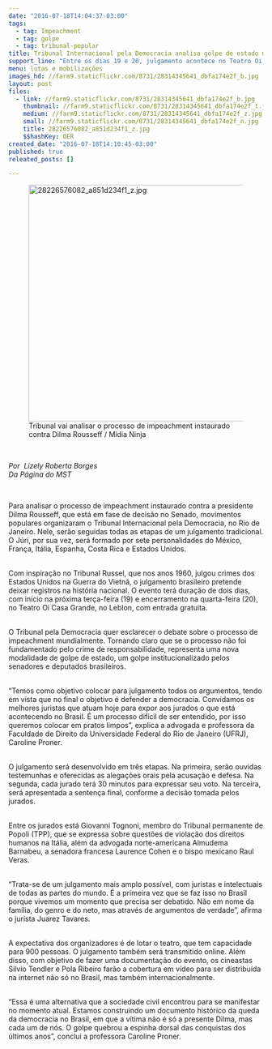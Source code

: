 ```yaml
---
date: "2016-07-18T14:04:37-03:00"
tags:
  - tag: Impeachment
  - tag: golpe
  - tag: tribunal-popular
title: Tribunal Internacional pela Democracia analisa golpe de estado no Brasil
support_line: "Entre os dias 19 e 20, julgamento acontece no Teatro Oi Casa Grande, no Rio de Janeiro. "
menu: lutas e mobilizações
images_hd: //farm9.staticflickr.com/8731/28314345641_dbfa174e2f_b.jpg
layout: post
files:
  - link: //farm9.staticflickr.com/8731/28314345641_dbfa174e2f_b.jpg
    thumbnail: //farm9.staticflickr.com/8731/28314345641_dbfa174e2f_t.jpg
    medium: //farm9.staticflickr.com/8731/28314345641_dbfa174e2f_z.jpg
    small: //farm9.staticflickr.com/8731/28314345641_dbfa174e2f_n.jpg
    title: 28226576082_a851d234f1_z.jpg
    $$hashKey: 0ER
created_date: "2016-07-18T14:10:45-03:00"
published: true
releated_posts: []

---
```

<figure class="image"><img alt="28226576082_a851d234f1_z.jpg" height="467" src="//farm9.staticflickr.com/8731/28314345641_dbfa174e2f_b.jpg" width="700" />
<figcaption>Tribunal vai analisar o processo de impeachment instaurado contra Dilma Rousseff / M&iacute;dia Ninja</figcaption>
</figure>

<p>&nbsp;</p>

<p><em>Por &nbsp;Lizely Roberta Borges<br />
Da P&aacute;gina do MST</em></p>

<p>&nbsp;</p>

<p>Para analisar o processo de impeachment instaurado contra a presidente Dilma Rousseff, que est&aacute; em fase de decis&atilde;o no Senado, movimentos populares organizaram o Tribunal Internacional pela Democracia, no Rio de Janeiro. Nele, ser&atilde;o seguidas todas as etapas de um julgamento tradicional. O J&uacute;ri, por sua vez, ser&aacute; formado por sete personalidades do M&eacute;xico, Fran&ccedil;a, It&aacute;lia, Espanha, Costa Rica e Estados Unidos.</p>

<p><br />
Com inspira&ccedil;&atilde;o no Tribunal Russel, que nos anos 1960, julgou crimes dos Estados Unidos na Guerra do Vietn&atilde;, o julgamento brasileiro pretende deixar registros na hist&oacute;ria nacional. O evento ter&aacute; dura&ccedil;&atilde;o de dois dias, com in&iacute;cio na pr&oacute;xima ter&ccedil;a-feira (19) e encerramento na quarta-feira (20), no Teatro Oi Casa Grande, no Leblon, com entrada gratuita.</p>

<p><br />
O Tribunal pela Democracia quer esclarecer o debate sobre o processo de impeachment mundialmente. Tornando claro que se o processo n&atilde;o foi fundamentado pelo crime de responsabilidade, representa uma nova modalidade de golpe de estado, um golpe institucionalizado pelos senadores e deputados brasileiros.</p>

<p><br />
&ldquo;Temos como objetivo colocar para julgamento todos os argumentos, tendo em vista que no final o objetivo &eacute; defender a democracia. Convidamos os melhores juristas que atuam hoje para expor aos jurados o que est&aacute; acontecendo no Brasil. &Eacute; um processo dif&iacute;cil de ser entendido, por isso queremos colocar em pratos limpos&rdquo;, explica a advogada e professora da Faculdade de Direito da Universidade Federal do Rio de Janeiro (UFRJ), Caroline Proner.</p>

<p><br />
O julgamento ser&aacute; desenvolvido em tr&ecirc;s etapas. Na primeira, ser&atilde;o ouvidas testemunhas e oferecidas as alega&ccedil;&otilde;es orais pela acusa&ccedil;&atilde;o e defesa. Na segunda, cada jurado ter&aacute; 30 minutos para expressar seu voto. Na terceira, ser&aacute; apresentada a senten&ccedil;a final, conforme a decis&atilde;o tomada pelos jurados.</p>

<p><br />
Entre os jurados est&aacute; Giovanni Tognoni, membro do Tribunal permanente de Popoli (TPP), que se expressa sobre quest&otilde;es de viola&ccedil;&atilde;o dos direitos humanos na It&aacute;lia, al&eacute;m da advogada norte-americana Almudema Barnabeu, a senadora francesa Laurence Cohen e o bispo mexicano Raul Veras.</p>

<p><br />
&ldquo;Trata-se de um julgamento mais amplo poss&iacute;vel, com juristas e intelectuais de todas as partes do mundo. &Eacute; a primeira vez que se faz isso no Brasil porque vivemos um momento que precisa ser debatido. N&atilde;o em nome da fam&iacute;lia, do genro e do neto, mas atrav&eacute;s de argumentos de verdade&rdquo;, afirma o jurista Juarez Tavares.</p>

<p><br />
A expectativa dos organizadores &eacute; de lotar o teatro, que tem capacidade para 900 pessoas. O julgamento tamb&eacute;m ser&aacute; transmitido online. Al&eacute;m disso, com objetivo de fazer uma documenta&ccedil;&atilde;o do evento, os cineastas Silvio Tendler e Pola Ribeiro far&atilde;o a cobertura em v&iacute;deo para ser distribu&iacute;da na internet n&atilde;o s&oacute; no Brasil, mas tamb&eacute;m internacionalmente.</p>

<p><br />
&ldquo;Essa &eacute; uma alternativa que a sociedade civil encontrou para se manifestar no momento atual. Estamos construindo um documento hist&oacute;rico da queda da democracia no Brasil, em que a v&iacute;tima n&atilde;o &eacute; s&oacute; a presente Dilma, mas cada um de n&oacute;s. O golpe quebrou a espinha dorsal das conquistas dos &uacute;ltimos anos&rdquo;, conclui a professora Caroline Proner.</p>
